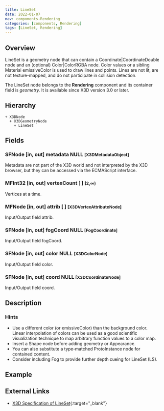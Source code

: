 ```yaml
---
title: LineSet
date: 2022-01-07
nav: components-Rendering
categories: [components, Rendering]
tags: [LineSet, Rendering]
---
```

<style>
.post h3 {
  word-spacing: 0.2em;
}
</style>

## Overview

LineSet is a geometry node that can contain a Coordinate|CoordinateDouble node and an (optional) Color|ColorRGBA node. Color values or a sibling Material emissiveColor is used to draw lines and points. Lines are not lit, are not texture-mapped, and do not participate in collision detection.

The LineSet node belongs to the **Rendering** component and its container field is *geometry.* It is available since X3D version 3.0 or later.

## Hierarchy

```
+ X3DNode
  + X3DGeometryNode
    + LineSet
```

## Fields

### SFNode [in, out] **metadata** NULL <small>[X3DMetadataObject]</small>

Metadata are not part of the X3D world and not interpreted by the X3D browser, but they can be accessed via the ECMAScript interface.

### MFInt32 [in, out] **vertexCount** [ ] <small>[2,∞)</small>

Vertices at a time.

### MFNode [in, out] **attrib** [ ] <small>[X3DVertexAttributeNode]</small>

Input/Output field attrib.

### SFNode [in, out] **fogCoord** NULL <small>[FogCoordinate]</small>

Input/Output field fogCoord.

### SFNode [in, out] **color** NULL <small>[X3DColorNode]</small>

Input/Output field color.

### SFNode [in, out] **coord** NULL <small>[X3DCoordinateNode]</small>

Input/Output field coord.

## Description

### Hints

- Use a different color (or emissiveColor) than the background color. Linear interpolation of colors can be used as a good scientific visualization technique to map arbitrary function values to a color map.
- Insert a Shape node before adding geometry or Appearance.
- You can also substitute a type-matched ProtoInstance node for contained content.
- Consider including Fog to provide further depth cueing for LineSet (LS).

## Example

<x3d-canvas src="https://create3000.github.io/media/examples/Rendering/LineSet/LineSet.x3d"></x3d-canvas>

## External Links

- [X3D Specification of LineSet](https://www.web3d.org/documents/specifications/19775-1/V4.0/Part01/components/rendering.html#LineSet){:target="_blank"}
